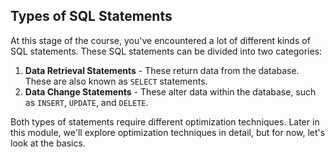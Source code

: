 ## **Types of SQL Statements**

At this stage of the course, you've encountered a lot of different kinds of SQL statements. These SQL statements can be divided into two categories:

  1. **Data Retrieval Statements** - These return data from the database. These are also known as `SELECT` statements.
  2. **Data Change Statements** - These alter data within the database, such as `INSERT`, `UPDATE`, and `DELETE`.

Both types of statements require different optimization techniques. Later in this module, we'll explore optimization techniques in detail, but for now, let's look at the basics.
